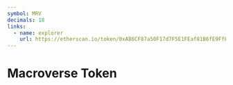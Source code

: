 ```yaml
---
symbol: MRV
decimals: 18
links:
  - name: explorer
    url: https://etherscan.io/token/0xAB6CF87a50F17d7F5E1FEaf81B6fE9FfBe8EBF84
---
```


# Macroverse Token
